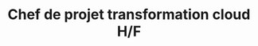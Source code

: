 ---
title: Chef de projet transformation cloud H/F
salary: 50 - 80 k€ brut annuel
starting_date: 2023-02-19T00:00:00.000Z
experience: Minimum 3 ans
job_name: Chef de projet transformation cloud
job_status: Cadre du secteur privé
travel_area: Régionale
job_sector: Conseil en systèmes et logiciels informatiques
telework: Partiel possible
hr_name: Laetitia Bastiani
hr_email: email@log.consulting
hr_phone: +33.0.00.00.00.00
---